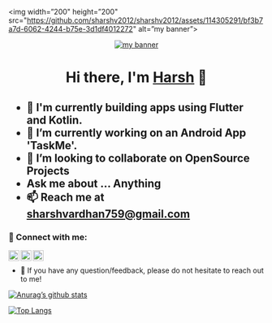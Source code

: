 

<img width=”200" height=”200" src="https://github.com/sharshv2012/sharshv2012/assets/114305291/bf3b7a7d-6062-4244-b75e-3d1df4012272" alt=”my banner”>



<p align="center">
  <a href="https://www.yushi.dev/" target="_blank" rel="noreferrer"><img src="https://github.com/sharshv2012/sharshv2012/assets/114305291/05431904-99ca-47bd-858c-1fe974cc9aea" alt="my banner"></a>
</p>

<h1 align="center">
Hi there, I'm <a href="https://twitter.com/sharshv2002" target="_blank" rel="noreferrer">Harsh</a> 👋
</h1>

<h2>
  <ul>
    <li>🔭 I'm currently building apps using Flutter and Kotlin.</li>
    <li>💙 I’m currently working on an Android App 'TaskMe'.</li>
    <li>👯 I’m looking to collaborate on OpenSource Projects </li>
    <li>Ask me about ... Anything</li>
    <li>📫 Reach me at <a href="sharshvardhan759@gmail.com" target="_blank" rel="noreferrer">sharshvardhan759@gmail.com</a></li>
  </ul>
</h2> 

### 🤝 Connect with me:

<a href="https://www.linkedin.com/in/%F0%9F%92%99-harsh-vardhan-singh-73a36a224/"><img align="left" src="https://github.com/sharshv2012/sharshv2012/assets/114305291/53b044a0-c43a-4c87-b9ee-770679ad694b" alt="Yu Shi | LinkedIn" width="21px"/></a>
<a href="https://twitter.com/sharshv2002"><img align="left" src="https://github.com/sharshv2012/sharshv2012/assets/114305291/aae16a87-1968-4df6-b08b-da24dad407f6" alt="Yu Shi | Twitter(X)" width="21px"/></a>
<a href="https://www.upwork.com/freelancers/~0161f3f134a49638e2?mp_source=share"><img align="left" src="https://github.com/sharshv2012/sharshv2012/assets/114305291/ff84b500-8073-4e08-b359-2dab56eef0c7" alt="Yu Shi | Upwork" width="21px"/></a>
</br>
- 💬 If you have any question/feedback, please do not hesitate to reach out to me!



[![Anurag’s github stats](https://github-readme-stats.vercel.app/api?username=sharshv2012)](https://github.com/sharshv2012)

[![Top Langs](https://github-readme-stats.vercel.app/api/top-langs/?username=sharshv2012&layout=compact)](https://github.com/sharshv2012)

<!---
sharshv2012/sharshv2012 is a ✨ special ✨ repository because its `README.md` (this file) appears on your GitHub profile.
You can click the Preview link to take a look at your changes.
<img src=”" alt=”my banner”>
![Flutter is love]()
![1690643640twitter-x-icon-png]()
![1656996409linkedin-symbol](https://github.com/sharshv2012/sharshv2012/assets/114305291/53b044a0-c43a-4c87-b9ee-770679ad694b)
![upwrk]()

![download]()

https://github.com/sharshv2012/sharshv2012/assets/114305291/bf3b7a7d-6062-4244-b75e-3d1df4012272
